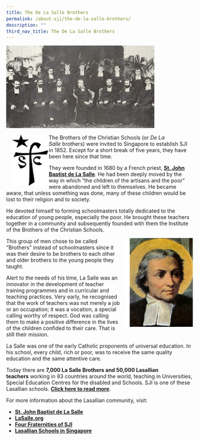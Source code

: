 ```yaml
---
title: The De La Salle Brothers
permalink: /about-sji/the-de-la-salle-brothers/
description: ""
third_nav_title: The De La Salle Brothers
---
```

![The Brothers 1913](/images/TheBrothers-1913.jpeg)  

<img src="/images/Brothers-icon.jpeg" style="width:100px;height:140px;margin-left:15px;" align = "left">

<p style="text-align: justify;">

The Brothers of the Christian Schools (or _De La Salle_ brothers) were invited to Singapore to establish SJI in 1852. Except for a short break of five years, they have been here since that time. </p>

They were founded in 1680 by a French priest, **[St. John Baptist de La Salle](https://www.lasalle.org/en/lasallian-holiness/st-john-baptist-de-la-salle/)**. He had been deeply moved by the way in which “the children of the artisans and the poor” were abandoned and left to themselves. He became aware, that unless something was done, many of these children would be lost to their religion and to society.

He devoted himself to forming schoolmasters totally dedicated to the education of young people, especially the poor. He brought these teachers together in a community and subsequently founded with them the Institute of the Brothers of the Christian Schools.

<img src="/images/delasalle.jpeg" style="width:180px;height:240px;margin-left:15px;" align = "right">

This group of men chose to be called “Brothers” instead of schoolmasters since it was their desire to be brothers to each other and older brothers to the young people they taught.

Alert to the needs of his time, La Salle was an innovator in the development of teacher training programmes and in curricular and teaching practices. Very early, he recognised that the work of teachers was not merely a job or an occupation; it was a vocation, a special calling worthy of respect. God was calling them to make a positive difference in the lives of the children confided to their care. That is still their mission.

La Salle was one of the early Catholic proponents of universal education. In his school, every child, rich or poor, was to receive the same quality education and the same attentive care.

Today there are **7,000 La Salle Brothers and 50,000 Lasallian teachers** working in 83 countries around the world, teaching in Universities, Special Education Centres for the disabled and Schools. SJI is one of these Lasallian schools. [**Click here to read more**](https://issuu.com/sji-books/docs/lumen7-june2014/8).

For more information about the Lasallian community, visit:

* **[St. John Baptist de La Salle](https://www.lasalle.org/en/lasallian-holiness/st-john-baptist-de-la-salle/)**
*   **[LaSalle.org](https://www.lasalle.org/en/)**
*   **[Four Fraternities of SJI](/about-sji/the-de-la-salle-brothers/four-fraternities-of-sji)**
*   **[Lasallian Schools in Singapore](/about-sji/the-de-la-salle-brothers/lasallian-schools)**